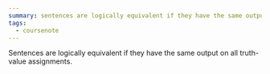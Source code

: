 ```yaml
---
summary: sentences are logically equivalent if they have the same output on all truth-value assignments.
tags:
  - coursenote
---
```

Sentences are logically equivalent if they have the same output on all truth-value assignments.